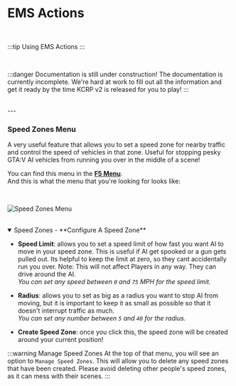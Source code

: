 # EMS Actions

<br/>

:::tip Using EMS Actions
:::

<br/>

:::danger Documentation is still under construction!
The documentation is currently incomplete. We're hard at work to fill out all the information and get it ready by the time KCRP v2 is released for you to play!
:::

<br/>
---
<br/>

### Speed Zones Menu

A very useful feature that allows you to set a speed zone for nearby traffic and control the speed of vehicles in that zone. Useful for stopping pesky GTA:V AI vehicles from running you over in the middle of a scene!

You can find this menu in the **[F5 Menu](/docs/kc-menu/kcmenu)**.<br/>
And this is what the menu that you're looking for looks like:

<br/>

![Speed Zones Menu](/imgs/speed-zones-menu.png)

<br/>

<details open>
  <summary>Speed Zones - **Configure A Speed Zone**</summary>

  - **Speed Limit**: allows you to set a speed limit of how fast you want AI to move in your speed zone. This is useful if AI get spooked or a gun gets pulled out. Its helpful to keep the limit at zero, so they cant accidentally run you over. Note: This will not affect Players in any way. They can drive around the AI.<br/>
    *You can set any speed between `0` and `75` MPH for the speed limit.*

  - **Radius**: allows you to set as big as a radius you want to stop AI from moving, but it is important to keep it as small as possible so that it doesn't interrupt traffic as much.<br/>
    *You can set any number between `5` and `40` for the radius.*

  - **Create Speed Zone**: once you click this, the speed zone will be created around your current position!
</details>

:::warning Manage Speed Zones
At the top of that menu, you will see an option to `Manage Speed Zones`. This will allow you to delete any speed zones that have been created. Please avoid deleting other people's speed zones, as it can mess with their scenes.
:::

